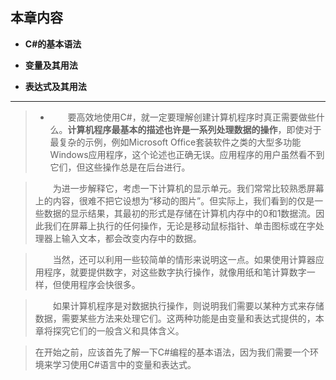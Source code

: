 ## **本章内容**


* **C#的基本语法**

* **变量及其用法**

* **表达式及其用法**


---

> * &emsp;&emsp;要高效地使用C#，就一定要理解创建计算机程序时真正需要做些什么。**计算机程序最基本的描述也许是一系列处理数据的操作**，即使对于最复杂的示例，例如Microsoft Office套装软件之类的大型多功能Windows应用程序，这个论述也正确无误。应用程序的用户虽然看不到它们，但这些操作总是在后台进行。

>&emsp;&emsp;为进一步解释它，考虑一下计算机的显示单元。我们常常比较熟悉屏幕上的内容，很难不把它设想为“移动的图片”。但实际上，我们看到的仅是一些数据的显示结果，其最初的形式是存储在计算机内存中的0和1数据流。因此我们在屏幕上执行的任何操作，无论是移动鼠标指针、单击图标或在字处理器上输入文本，都会改变内存中的数据。

>&emsp;&emsp;当然，还可以利用一些较简单的情形来说明这一点。如果使用计算器应用程序，就要提供数字，对这些数字执行操作，就像用纸和笔计算数字一样，但使用程序会快很多。

>&emsp;&emsp;如果计算机程序是对数据执行操作，则说明我们需要以某种方式来存储数据，需要某些方法来处理它们。这两种功能是由变量和表达式提供的，本章将探究它们的一般含义和具体含义。

>在开始之前，应该首先了解一下C#编程的基本语法，因为我们需要一个环境来学习使用C#语言中的变量和表达式。
